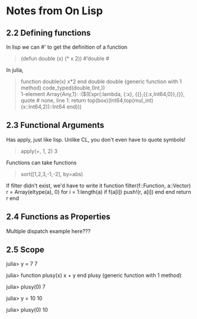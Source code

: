 # Notes from On Lisp

## 2.2 Defining functions
In lisp we can #' to get the definition of a function
> (defun double (x) (* x 2))
> #’double
#<Interpreted-Function C66ACE>

In julia,
> function double(x) x*2 end
> double
double (generic function with 1 method)
> code_typed(double,(Int,))                                                                                                    
1-element Array{Any,1}:
 :($(Expr(:lambda, {:x}, {{},{{:x,Int64,0}},{}}, quote  # none, line 1:
        return top(box)(Int64,top(mul_int)(x::Int64,2))::Int64
    end)))

## 2.3 Functional Arguments
Has apply, just like lisp. Unlike CL, you don't even have to quote symbols!
> apply(+, 1, 2)
3

Functions can take functions
> sort([1,2,3,-1,-2], by=abs)

If filter didn't exist, we'd have to write it
function filter(f::Function, a::Vector)
    r = Array(eltype(a), 0)
    for i = 1:length(a)
        if f(a[i])
            push!(r, a[i])
        end
    end
    return r
end

## 2.4 Functions as Properties
Multiple dispatch example here???

## 2.5 Scope
julia> y = 7
7

julia> function plusy(x)
         x + y
       end
plusy (generic function with 1 method)

julia> plusy(0)
7

julia> y = 10
10

julia> plusy(0)
10
